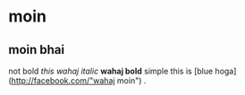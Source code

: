 # moin
## moin bhai
not bold
*this wahaj italic* 
**wahaj bold**
simple
this is [blue hoga] (http://facebook.com/"wahaj moin") .
